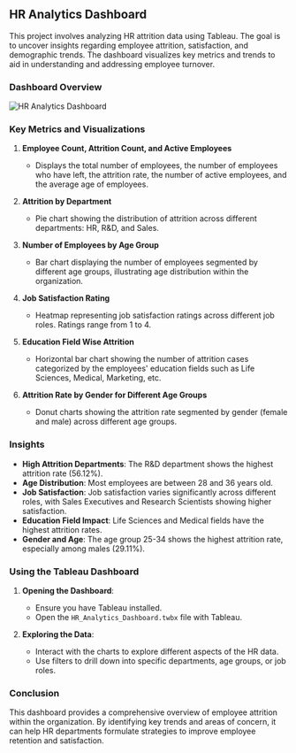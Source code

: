 ## HR Analytics Dashboard

This project involves analyzing HR attrition data using Tableau. The goal is to uncover insights regarding employee attrition, satisfaction, and demographic trends. The dashboard visualizes key metrics and trends to aid in understanding and addressing employee turnover.

### Dashboard Overview

![HR Analytics Dashboard](HR%20Analytics%20Dashboard.png)

### Key Metrics and Visualizations

1. **Employee Count, Attrition Count, and Active Employees**
    - Displays the total number of employees, the number of employees who have left, the attrition rate, the number of active employees, and the average age of employees.

2. **Attrition by Department**
    - Pie chart showing the distribution of attrition across different departments: HR, R&D, and Sales.

3. **Number of Employees by Age Group**
    - Bar chart displaying the number of employees segmented by different age groups, illustrating age distribution within the organization.

4. **Job Satisfaction Rating**
    - Heatmap representing job satisfaction ratings across different job roles. Ratings range from 1 to 4.

5. **Education Field Wise Attrition**
    - Horizontal bar chart showing the number of attrition cases categorized by the employees' education fields such as Life Sciences, Medical, Marketing, etc.

6. **Attrition Rate by Gender for Different Age Groups**
    - Donut charts showing the attrition rate segmented by gender (female and male) across different age groups.

### Insights

- **High Attrition Departments**: The R&D department shows the highest attrition rate (56.12%).
- **Age Distribution**: Most employees are between 28 and 36 years old.
- **Job Satisfaction**: Job satisfaction varies significantly across different roles, with Sales Executives and Research Scientists showing higher satisfaction.
- **Education Field Impact**: Life Sciences and Medical fields have the highest attrition rates.
- **Gender and Age**: The age group 25-34 shows the highest attrition rate, especially among males (29.11%).

### Using the Tableau Dashboard

1. **Opening the Dashboard**:
    - Ensure you have Tableau installed.
    - Open the `HR_Analytics_Dashboard.twbx` file with Tableau.

2. **Exploring the Data**:
    - Interact with the charts to explore different aspects of the HR data.
    - Use filters to drill down into specific departments, age groups, or job roles.

### Conclusion

This dashboard provides a comprehensive overview of employee attrition within the organization. By identifying key trends and areas of concern, it can help HR departments formulate strategies to improve employee retention and satisfaction.
